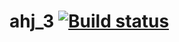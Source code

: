 # ahj_3 [![Build status](https://ci.appveyor.com/api/projects/status/mubax9nm248xm9ms?svg=true)](https://ci.appveyor.com/project/VV1nc3nt/ahj-3)

